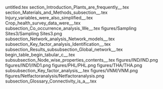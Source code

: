 untitled.tex
section_Introduction_Plants_are_frequently__.tex
section_Materials_and_Methods_subsection__.tex
Injury_variables_were_also_simplified__.tex
Crop_health_survey_data_were__.tex
subsection_Co_occurrence_analysis_We__.tex
figures/Sampling Sites3/Sampling Sites3.png
subsection_Network_analysis_Network_models__.tex
subsection_Key_factor_analysis_Identification__.tex
subsection_Results_subsubsection_Global_network__.tex
begin_table_begin_tabular_c__.tex
subsubsection_Node_wise_properties_contents__.tex
figures/IND/IND.png
figures/IND1/IND1.png
figures/PHL/PHL.png
figures/THA/THA.png
subsubsection_Key_factor_analysis__.tex
figures/VNM/VNM.png
figures/Netfactoranalysis/Netfactoranalysis.png
subsection_Glossary_Connectivity_is_a__.tex